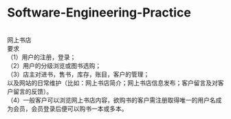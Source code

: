 # Software-Engineering-Practice
<br />
网上书店<br />
要求<br />
（1）用户的注册，登录；<br />
（2）用户的分级浏览或图书选购；<br />
（3）店主对进书，售书，库存，账目，客户的管理；<br />
    以及网站的日常维护（比如：网上书店简介；网上书店信息发布；客户留言及对客户留言的反馈）。<br />
（4）一般客户可以浏览网上书店内容，欲购书的客户需注册取得唯一的用户名成为会员，会员登录后便可以购书一本或多本。<br />
